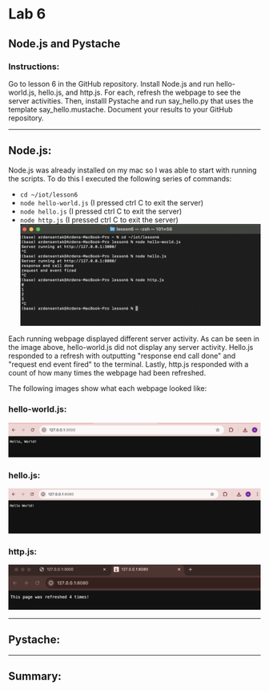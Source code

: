 # Lab 6
## Node.js and Pystache
### Instructions:
Go to lesson 6 in the GitHub repository. Install Node.js and run hello-world.js, hello.js, and http.js. For each, refresh the webpage to see the server activities. Then, installl Pystache 
and run say_hello.py that uses the template say_hello.mustache. Document your results to your GitHub repository.

---
## Node.js:
Node.js was already installed on my mac so I was able to start with running the scripts. To do this I executed the following series of commands: 
- `cd ~/iot/lesson6`
- `node hello-world.js` (I pressed ctrl C to exit the server)
- `node hello.js` (I pressed ctrl C to exit the server)
- `node http.js` (I pressed ctrl C to exit the server)
![node.js terminal code](https://github.com/ardensentak/CPE322/blob/main/Labs/Lab6/lab6images/nodejscode.png)

Each running webpage displayed different server activity. As can be seen in the image above, hello-world.js did not display any server activity. Hello.js responded to a refresh with outputting
"response end call done" and "request end event fired" to the terminal. Lastly, http.js responded with a count of how many times the webpage had been refreshed. 

The following images show what each webpage looked like: 

### hello-world.js:
![hello-world.js webpage](https://github.com/ardensentak/CPE322/blob/main/Labs/Lab6/lab6images/helloworldjsserver.png)

### hello.js:
![hello.js webpage](https://github.com/ardensentak/CPE322/blob/main/Labs/Lab6/lab6images/hellojsserver.png)

### http.js:
![http.js webpage](https://github.com/ardensentak/CPE322/blob/main/Labs/Lab6/lab6images/nodehttpjspage.png)

---
## Pystache:

---
## Summary:
